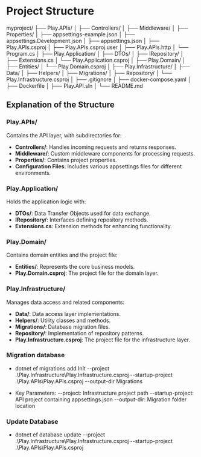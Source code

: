 # Project Structure

myproject/
├── Play.APIs/
│ ├── Controllers/
│ ├── Middleware/
│ ├── Properties/
│ ├── appsettings-example.json
│ ├── appsettings.Development.json
│ ├── appsettings.json
│ ├── Play.APIs.csproj
│ ├── Play.APIs.csproj.user
│ ├── Play.APIs.http
│ └── Program.cs
│
├── Play.Application/
│ ├── DTOs/
│ ├── IRepository/
│ ├── Extensions.cs
│ └── Play.Application.csproj
│
├── Play.Domain/
│ ├── Entities/
│ └── Play.Domain.csproj
│
├── Play.Infrastructure/
│ ├── Data/
│ ├── Helpers/
│ ├── Migrations/
│ ├── Repository/
│ └── Play.Infrastructure.csproj
│
├── .gitignore
│
├── docker-compose.yaml
│
├── Dockerfile
│
├── Play.API.sln
│
└── README.md

## Explanation of the Structure

### Play.APIs/

Contains the API layer, with subdirectories for:

- **Controllers/**: Handles incoming requests and returns responses.
- **Middleware/**: Custom middleware components for processing requests.
- **Properties/**: Contains project properties.
- **Configuration Files**: Includes various appsettings files for different environments.

### Play.Application/

Holds the application logic with:

- **DTOs/**: Data Transfer Objects used for data exchange.
- **IRepository/**: Interfaces defining repository methods.
- **Extensions.cs**: Extension methods for enhancing functionality.

### Play.Domain/

Contains domain entities and the project file:

- **Entities/**: Represents the core business models.
- **Play.Domain.csproj**: The project file for the domain layer.

### Play.Infrastructure/

Manages data access and related components:

- **Data/**: Data access layer implementations.
- **Helpers/**: Utility classes and methods.
- **Migrations/**: Database migration files.
- **Repository/**: Implementation of repository patterns.
- **Play.Infrastructure.csproj**: The project file for the infrastructure layer.

### Migration database

- dotnet ef migrations add Init --project .\Play.Infrastructure\Play.Infrastructure.csproj --startup-project .\Play.APIs\Play.APIs.csproj --output-dir Migrations

- Key Parameters:
  --project: Infrastructure project path
  --startup-project: API project containing appsettings.json
  --output-dir: Migration folder location

### Update Database

- dotnet ef database update --project .\Play.Infrastructure\Play.Infrastructure.csproj --startup-project .\Play.APIs\Play.APIs.csproj
